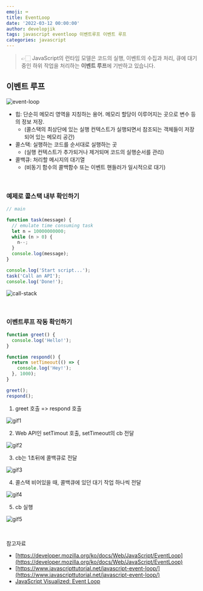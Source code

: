 ```yaml
---
emoji: ⌨
title: EventLoop
date: '2022-03-12 00:00:00'
author: developjik
tags: javascript eventloop 이벤트루프 이벤트 루프
categories: javascript
---
```


> 👉🏻 JavaScript의 런타임 모델은 코드의 실행, 이벤트의 수집과 처리, 큐에 대기 중인 하위 작업을 처리하는 **이벤트 루프**에 기반하고 있습니다.

## 이벤트 루프

![event-loop](https://user-images.githubusercontent.com/67889389/159528719-5af5e5eb-2534-40f8-be3f-24894d8a0837.gif)

- 힙: 단순히 메모리 영역을 지칭하는 용어. 메모리 할당이 이루어지는 곳으로 변수 등의 정보 저장.
  - (콜스택의 최상단에 있는 실행 컨텍스트가 실행되면서 참조되는 객체들이 저장되어 있는 메모리 공간)
- 콜스택: 실행하는 코드를 순서대로 실행하는 곳
  - (실행 컨텍스트가 추가되거나 제거되며 코드의 실행순서를 관리)
- 콜백큐: 처리할 메시지의 대기열
  - (비동기 함수의 콜백함수 또는 이벤트 핸들러가 일시적으로 대기)

<br/>

### 예제로 콜스택 내부 확인하기

```jsx
// main

function task(message) {
  // emulate time consuming task
  let n = 10000000000;
  while (n > 0) {
    n--;
  }
  console.log(message);
}

console.log('Start script...');
task('Call an API');
console.log('Done!');
```

![call-stack](https://user-images.githubusercontent.com/67889389/159529929-8060b08c-7468-4159-bfc3-3feb6ad08102.png)

<br/>

### 이벤트루프 작동 확인하기

```jsx
function greet() {
  console.log('Hello!');
}

function respond() {
  return setTimeout(() => {
    console.log('Hey!');
  }, 1000);
}

greet();
respond();
```

1. greet 호출 => respond 호출

![gif1](https://user-images.githubusercontent.com/67889389/159529227-9b98da69-cbde-4019-9321-2e9e1daaf5d0.gif)

2. Web API인 setTimout 호출, setTimeout의 cb 전달

![gif2](https://user-images.githubusercontent.com/67889389/159528761-7bd5c93c-2d01-41b4-8f9b-67eed3419bd3.gif)

3. cb는 1초뒤에 콜백큐로 전달

![gif3](https://user-images.githubusercontent.com/67889389/159528767-b4b8f88e-448b-4a3b-8f2a-ea6799645672.gif)

4. 콜스택 비어있을 때, 콜백큐에 있던 대기 작업 하나씩 전달

![gif4](https://user-images.githubusercontent.com/67889389/159528775-13f1c24e-bc9b-4234-8a57-74022ec01492.gif)

5. cb 실행

![gif5](https://user-images.githubusercontent.com/67889389/159528782-477393e3-edf3-43db-8e6b-8866b3c7e0ad.gif)

<br/>

참고자료

- [https://developer.mozilla.org/ko/docs/Web/JavaScript/EventLoop](https://developer.mozilla.org/ko/docs/Web/JavaScript/EventLoop)
- [https://www.javascripttutorial.net/javascript-event-loop/](https://www.javascripttutorial.net/javascript-event-loop/)
- [JavaScript Visualized: Event Loop](https://dev.to/lydiahallie/javascript-visualized-event-loop-3dif)

```toc

```
